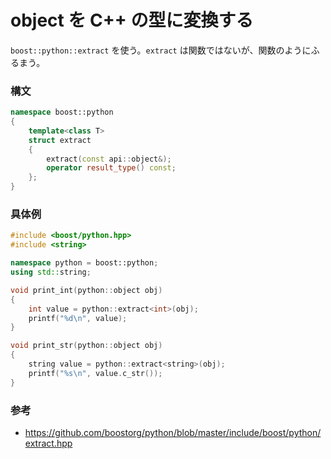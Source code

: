 # object を C++ の型に変換する
```boost::python::extract``` を使う。```extract``` は関数ではないが、関数のようにふるまう。

### 構文
```cpp
namespace boost::python
{
    template<class T>
    struct extract
    {
        extract(const api::object&);
        operator result_type() const;
    };
}
```

### 具体例
```cpp
#include <boost/python.hpp>
#include <string>

namespace python = boost::python;
using std::string;

void print_int(python::object obj)
{
    int value = python::extract<int>(obj);
    printf("%d\n", value);
}

void print_str(python::object obj)
{
    string value = python::extract<string>(obj);
    printf("%s\n", value.c_str());
}
```

### 参考
- https://github.com/boostorg/python/blob/master/include/boost/python/extract.hpp
